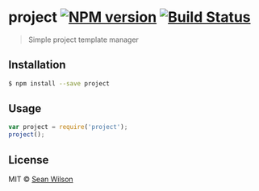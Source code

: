 # project [![NPM version](https://badge.fury.io/js/project.svg)](https://npmjs.org/package/project) [![Build Status](https://travis-ci.org/seanc/project.svg?branch=master)](https://travis-ci.org/seanc/project)

> Simple project template manager

## Installation

```sh
$ npm install --save project
```

## Usage

```js
var project = require('project');
project();
```

## License

MIT © [Sean Wilson](https://imsean.me)
